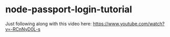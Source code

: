 # node-passport-login-tutorial

Just following along with this video here:
https://www.youtube.com/watch?v=-RCnNyD0L-s
